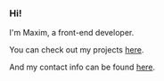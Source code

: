 ### Hi!

I'm Maxim, a front-end developer.

You can check out my projects [here](https://lavent.space/projects).

And my contact info can be found [here](https://lavent.space/socials).
